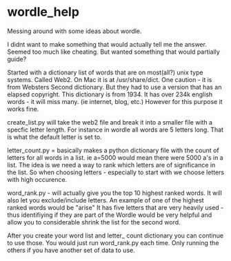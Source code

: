 # wordle_help
Messing around with some ideas about wordle.

I didnt want to make something that would actually tell me the answer.  Seemed too much like cheating.  But wanted something that would partially guide?

Started with a dictionary list of words that are on most(all?) unix type systems.  Called Web2.  On Mac it is at /usr/share/dict.  One caution - it is from Websters Second dictionary.  But they had to use a version that has an elapsed copyright.  This dictionary is from 1934.  It has over 234k english words -  it will miss many.  (ie internet, blog, etc.)  However for this purpose it works fine.

create_list.py will take the web2 file and break it into a smaller file with a specfic letter length.  For instance in wordle all words are 5 letters long.  That is what the default letter is set to.

letter_count.py = basically makes a python dictionary file with the count of letters for all words in a list.  ie a=5000 would mean there were 5000 a's in a list.  The idea is we need a way to rank which letters are of significance in the list.  So when choosing letters - especially to start with we choose letters with high occurence.  

word_rank.py - will actually give you the top 10 highest ranked words.  It will also let you exclude/include letters.  An example of one of the highest ranked words would be "arise"  It has five letters that are very heavily used - thus identifiying if they are part of the Wordle would be very helpful and allow you to considerable shrink the list for the second word.

After you create your word list and letter_ count dictionary you can continue to use those.  You would just run word_rank.py each time.  Only running the others if you have another set of data to use.  